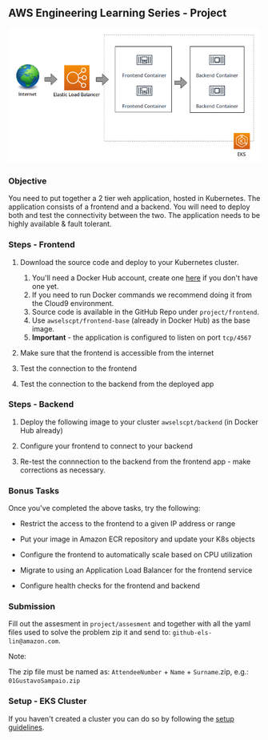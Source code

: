 ## AWS Engineering Learning Series - Project

<p align="center">
  <img src="./two-tier-application.png" />
</p>

### Objective

You need to put together a 2 tier weh application, hosted in Kubernetes. The
application consists of a frontend and a backend. You will need to deploy both
and test the connectivity between the two. The application needs to be highly
available & fault tolerant.


### Steps - Frontend

1. Download the source code and deploy to your Kubernetes cluster.

    1. You'll need a Docker Hub account, create one [here](https://hub.docker.com/signup) if you don't have one yet.
    2. If you need to run Docker commands we recommend doing it from the Cloud9 environment.
    3. Source code is available in the GitHub Repo under `project/frontend`.
    4. Use `awselscpt/frontend-base` (already in Docker Hub) as the base image.
    5. **Important** - the application is configured to listen on port `tcp/4567`

1. Make sure that the frontend is accessible from the internet

1. Test the connection to the frontend

1. Test the connection to the backend from the deployed app


### Steps - Backend

1. Deploy the following image to your cluster `awselscpt/backend` (in Docker Hub already)

1. Configure your frontend to connect to your backend

1. Re-test the connnection to the backend from the frontend app - make corrections as necessary.


### Bonus Tasks

Once you've completed the above tasks, try the following:

* Restrict the access to the frontend to a given IP address or range

* Put your image in Amazon ECR repository and update your K8s objects

* Configure the frontend to automatically scale based on CPU utilization

* Migrate to using an Application Load Balancer for the frontend service

* Configure health checks for the frontend and backend


### Submission

Fill out the assesment in `project/assesment` and together with all the yaml files used to solve the problem zip it and send to: `github-els-lin@amazon.com`.

Note:

The zip file must be named as: `AttendeeNumber` + `Name` + `Surname`.zip, e.g.: `01GustavoSampaio.zip`

### Setup - EKS Cluster

If you haven't created a cluster you can do so by following the [setup guidelines](./setup.md).
